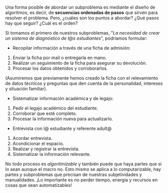 Una forma posible de abordar un subproblema es mediante el diseño de algoritmos, es decir, de **secuencias ordenadas de pasos** que sirven para resolver el problema. Pero, ¿cuáles son los puntos a abordar? ¿Qué pasos hay que seguir? ¿Cuál es el orden?

Si tomamos el primero de nuestros subproblemas, "_La necesidad de crear un sistema de diagnóstico de l@s estudiantes_", podríamos formular:

* Recopilar información a través de una ficha de admisión:

1. Enviar la ficha por mail o entregarla en mano.
2. Realizar un seguimiento de la ficha para asegurar su devolución.
3. Procesar los datos obtenidos y corroborarlos.

(Asumiremos que previamente hemos creado la ficha con el relevamiento de datos técnicos y preguntas que den cuenta de la personalidad, intereses y situación familiar).

* Sistematizar información académica y de legajo:

1. Pedir el legajo académico del estudiante.
2. Corroborar que esté completo.
3. Procesar la información nueva para actualizarlo.

* Entrevista con l@ estudiante y referente adult@

1. Acordar entrevista.
2. Acondicionar el espacio.
3. Realizar y registrar la entrevista.
4. Sistematizar la información relevante.

No todo proceso es _algoritmizable_ y también puede que haya partes que sí lo sean aunque el macro no. Esto mismo se aplica a lo computarizable, hay partes y subproblemas que precisan de nuestras subjetividades y manualidades. ¡Lo importante es no perder tiempo, energía y recursos en cosas que sean automatizables!

